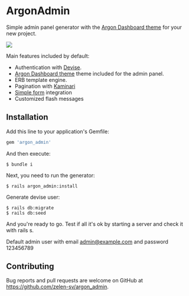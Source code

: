 # ArgonAdmin

Simple admin panel generator with the [Argon Dashboard theme](https://github.com/creativetimofficial/argon-dashboard) for your new project.

![](https://i.ibb.co/DGHc4Q0/argon-dashboard.jpg)

Main features included by default:

- Authentication with [Devise](https://github.com/plataformatec/devise).
- [Argon Dashboard theme](https://github.com/creativetimofficial/argon-dashboard) theme included for the admin panel.
- ERB template engine.
- Pagination with [Kaminari](https://github.com/kaminari/kaminari)
- [Simple form](https://github.com/plataformatec/simple_form) integration
- Сustomized flash messages

## Installation

Add this line to your application's Gemfile:

```ruby
gem 'argon_admin'
```
And then execute:

    $ bundle i
    
Next, you need to run the generator:

    $ rails argon_admin:install
    
Generate devise user:

    $ rails db:migrate
    $ rails db:seed
    
And you're ready to go. Test if all it's ok by starting a server and check it with rails s.

Default admin user with email admin@example.com and password 123456789

## Contributing

Bug reports and pull requests are welcome on GitHub at https://github.com/zelen-sv/argon_admin.
